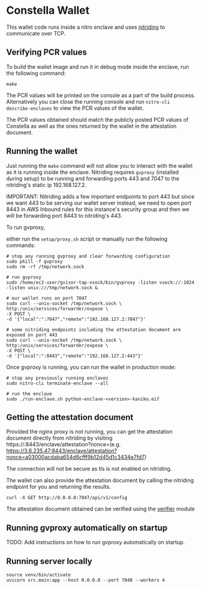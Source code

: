 # Constella Wallet

This wallet code runs inside a nitro enclave and uses [nitriding](https://github.com/brave/nitriding-daemon) to communicate over TCP. 

## Verifying PCR values

To build the wallet image and run it in debug mode inside the enclave, run the following command:

```
make 
```

The PCR values will be printed on the console as a part of the build process. Alternatively you can close the running console and run `nitro-cli describe-enclaves` to view the PCR values of the wallet.

The PCR values obtained should match the publicly posted PCR values of Constella as well as the ones returned by the wallet in the attestation document.

## Running the wallet

Just running the `make` command will not allow you to interact with the wallet as it is running inside the enclave.
Nitriding requires `gvproxy` (installed during setup) to be running and forwarding ports 443 and 7047 to the nitriding's static ip 192.168.127.2.

IMPORTANT: Nitriding adds a few important endpoints to port 443 but since we want 443 to be serving our wallet server instead, we need to open port 8443 in AWS Inbound rules for this instance's security group and then we will be forwarding port 8443 to nitriding's 443.

To run gvproxy,

either run the `setup/proxy.sh` script or manually run the following commands:

```
# stop any running gvproxy and clear forwarding configuration
sudo pkill -f gvproxy
sudo rm -rf /tmp/network.sock

# run gvproxy
sudo /home/ec2-user/gvisor-tap-vsock/bin/gvproxy -listen vsock://:1024 -listen unix:///tmp/network.sock &

# our wallet runs on port 7047
sudo curl --unix-socket /tmp/network.sock \
http:/unix/services/forwarder/expose \
-X POST \
-d '{"local":":7047","remote":"192.168.127.2:7047"}'

# some nitriding endpoints including the attestation document are exposed on port 443
sudo curl --unix-socket /tmp/network.sock \
http:/unix/services/forwarder/expose \
-X POST \
-d '{"local":":8443","remote":"192.168.127.2:443"}'
```

Once gvproxy is running, you can run the wallet in production mode:

```
# stop any previously running enclaves
sudo nitro-cli terminate-enclave --all

# run the enclave
sudo ./run-enclave.sh python-enclave-<version>-kaniko.eif
```

## Getting the attestation document

Provided the nginx proxy is not running, you can get the attestation document directly from nitriding by visiting 
https://<ec2-elastic-ip>:8443/enclave/attestation?nonce=<random-20-byte-nonce>(e.g. https://3.6.235.47:8443/enclave/attestation?nonce=a03000acdaba654d6cfff9b12d45d1c3434e7fd7)

The connection will not be secure as tls is not enabled on nitriding.

The wallet can also provide the attestation document by calling the nitriding endpoint for you and returning the results.

```
curl -X GET http://0.0.0.0:7047/api/v1/config
```

The attestation document obtained can be verified using the [verifier](https://github.com/AlwaysHungrie/constella/verifier/README.md) module

## Running gvproxy automatically on startup

TODO: Add instructions on how to run gvproxy automatically on startup.

## Running server locally

```
source venv/bin/activate
uvicorn src.main:app --host 0.0.0.0 --port 7048 --workers 4
```


